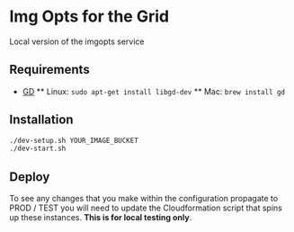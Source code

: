 # Img Opts for the Grid
Local version of the imgopts service

## Requirements
* [GD](http://libgd.github.io/)
** Linux: `sudo apt-get install libgd-dev`
** Mac:  `brew install gd`

## Installation
``` Bash
./dev-setup.sh YOUR_IMAGE_BUCKET
./dev-start.sh
```

## Deploy
To see any changes that you make within the configuration propagate to
PROD / TEST you will need to update the Cloudformation script that spins up these
instances. __This is for local testing only__.
